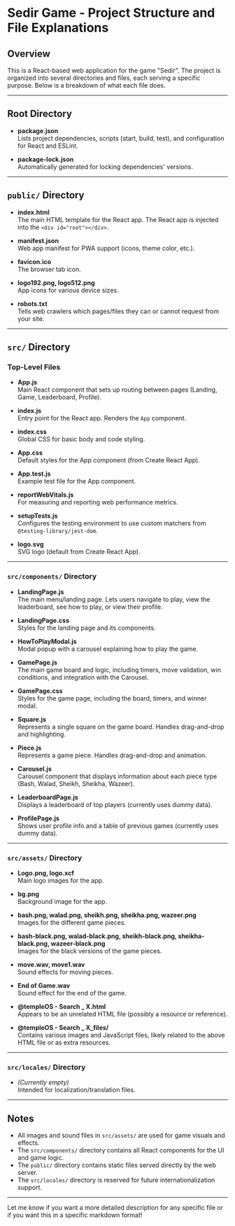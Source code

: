 # Sedir Game - Project Structure and File Explanations

## Overview

This is a React-based web application for the game "Sedir". The project is organized into several directories and files, each serving a specific purpose. Below is a breakdown of what each file does.

---

## Root Directory

- **package.json**  
  Lists project dependencies, scripts (start, build, test), and configuration for React and ESLint.

- **package-lock.json**  
  Automatically generated for locking dependencies' versions.

---

## `public/` Directory

- **index.html**  
  The main HTML template for the React app. The React app is injected into the `<div id="root"></div>`.

- **manifest.json**  
  Web app manifest for PWA support (icons, theme color, etc.).

- **favicon.ico**  
  The browser tab icon.

- **logo192.png, logo512.png**  
  App icons for various device sizes.

- **robots.txt**  
  Tells web crawlers which pages/files they can or cannot request from your site.

---

## `src/` Directory

### Top-Level Files

- **App.js**  
  Main React component that sets up routing between pages (Landing, Game, Leaderboard, Profile).

- **index.js**  
  Entry point for the React app. Renders the `App` component.

- **index.css**  
  Global CSS for basic body and code styling.

- **App.css**  
  Default styles for the App component (from Create React App).

- **App.test.js**  
  Example test file for the App component.

- **reportWebVitals.js**  
  For measuring and reporting web performance metrics.

- **setupTests.js**  
  Configures the testing environment to use custom matchers from `@testing-library/jest-dom`.

- **logo.svg**  
  SVG logo (default from Create React App).

---

### `src/components/` Directory

- **LandingPage.js**  
  The main menu/landing page. Lets users navigate to play, view the leaderboard, see how to play, or view their profile.

- **LandingPage.css**  
  Styles for the landing page and its components.

- **HowToPlayModal.js**  
  Modal popup with a carousel explaining how to play the game.

- **GamePage.js**  
  The main game board and logic, including timers, move validation, win conditions, and integration with the Carousel.

- **GamePage.css**  
  Styles for the game page, including the board, timers, and winner modal.

- **Square.js**  
  Represents a single square on the game board. Handles drag-and-drop and highlighting.

- **Piece.js**  
  Represents a game piece. Handles drag-and-drop and animation.

- **Carousel.js**  
  Carousel component that displays information about each piece type (Bash, Walad, Sheikh, Sheikha, Wazeer).

- **LeaderboardPage.js**  
  Displays a leaderboard of top players (currently uses dummy data).

- **ProfilePage.js**  
  Shows user profile info and a table of previous games (currently uses dummy data).

---

### `src/assets/` Directory

- **Logo.png, logo.xcf**  
  Main logo images for the app.

- **bg.png**  
  Background image for the app.

- **bash.png, walad.png, sheikh.png, sheikha.png, wazeer.png**  
  Images for the different game pieces.

- **bash-black.png, walad-black.png, sheikh-black.png, sheikha-black.png, wazeer-black.png**  
  Images for the black versions of the game pieces.

- **move.wav, move1.wav**  
  Sound effects for moving pieces.

- **End of Game.wav**  
  Sound effect for the end of the game.

- **@templeOS - Search _ X.html**  
  Appears to be an unrelated HTML file (possibly a resource or reference).

- **@templeOS - Search _ X_files/**  
  Contains various images and JavaScript files, likely related to the above HTML file or as extra resources.

---

### `src/locales/` Directory

- *(Currently empty)*  
  Intended for localization/translation files.

---

## Notes

- All images and sound files in `src/assets/` are used for game visuals and effects.
- The `src/components/` directory contains all React components for the UI and game logic.
- The `public/` directory contains static files served directly by the web server.
- The `src/locales/` directory is reserved for future internationalization support.

---

Let me know if you want a more detailed description for any specific file or if you want this in a specific markdown format! 